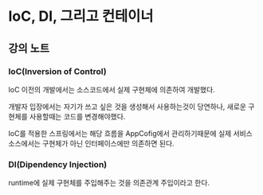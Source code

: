 # IoC, DI, 그리고 컨테이너



## 강의 노트



### IoC(Inversion of Control)

IoC 이전의 개발에서는 소스코드에서 실제 구현체에 의존하여 개발했다.

개발자 입장에서는 자기가 쓰고 싶은 것을 생성해서 사용하는것이 당연하나, 새로운 구현체를 사용할때는 코드를 변경해야했다.



IoC를 적용한 스프링에서는 해당 흐름을 AppCofig에서 관리하기때문에 실제 서비스 소스에서는 구현체가 아닌 인터페이스에만 의존하면 된다.





### DI(Dipendency Injection)

runtime에 실제 구현체를 주입해주는 것을 의존관계 주입이라고 한다.





